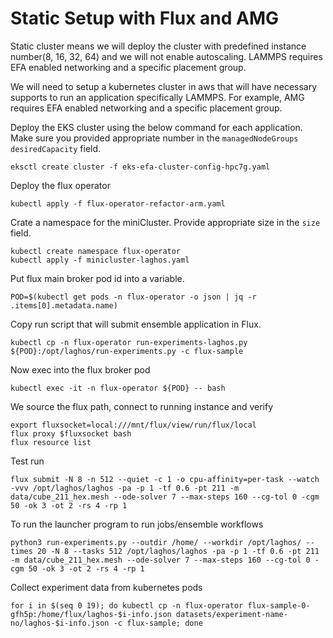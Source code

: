 # Static Setup with Flux and AMG
Static cluster means we will deploy the cluster with predefined instance number(8, 16, 32, 64) and we will not enable autoscaling. LAMMPS requires EFA enabled networking and a specific placement group.

We will need to setup a kubernetes cluster in aws that will have necessary supports to run an application specifically LAMMPS.
For example, AMG requires EFA enabled networking and a specific placement group.

Deploy the EKS cluster using the below command for each application. 
Make sure you provided appropriate number in the `managedNodeGroups` `desiredCapacity` field.
```console
eksctl create cluster -f eks-efa-cluster-config-hpc7g.yaml
```
Deploy the flux operator
```console
kubectl apply -f flux-operator-refactor-arm.yaml
```

Crate a namespace for the miniCluster. Provide appropriate size in the `size` field. 
```console
kubectl create namespace flux-operator
kubectl apply -f minicluster-laghos.yaml
```

Put flux main broker pod id into a variable. 
```console
POD=$(kubectl get pods -n flux-operator -o json | jq -r .items[0].metadata.name)
```

Copy run script that will submit ensemble application in Flux.
```console
kubectl cp -n flux-operator run-experiments-laghos.py ${POD}:/opt/laghos/run-experiments.py -c flux-sample
```

Now exec into the flux broker pod
```console
kubectl exec -it -n flux-operator ${POD} -- bash
```

We source the flux path, connect to running instance and verify
```console
export fluxsocket=local:///mnt/flux/view/run/flux/local
flux proxy $fluxsocket bash
flux resource list
```

Test run
```console
flux submit -N 8 -n 512 --quiet -c 1 -o cpu-affinity=per-task --watch -vvv /opt/laghos/laghos -pa -p 1 -tf 0.6 -pt 211 -m data/cube_211_hex.mesh --ode-solver 7 --max-steps 160 --cg-tol 0 -cgm 50 -ok 3 -ot 2 -rs 4 -rp 1
```
To run the launcher program to run jobs/ensemble workflows
```console
python3 run-experiments.py --outdir /home/ --workdir /opt/laghos/ --times 20 -N 8 --tasks 512 /opt/laghos/laghos -pa -p 1 -tf 0.6 -pt 211 -m data/cube_211_hex.mesh --ode-solver 7 --max-steps 160 --cg-tol 0 -cgm 50 -ok 3 -ot 2 -rs 4 -rp 1
```

Collect experiment data from kubernetes pods
```
for i in $(seq 0 19); do kubectl cp -n flux-operator flux-sample-0-gfh5p:/home/flux/laghos-$i-info.json datasets/experiment-name-no/laghos-$i-info.json -c flux-sample; done
```
